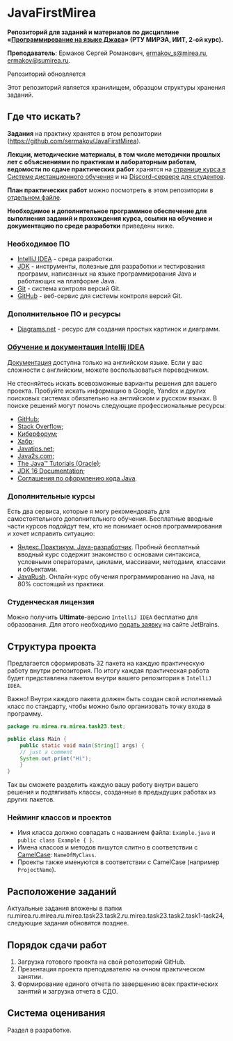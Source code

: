 # JavaFirstMirea
**Репозиторий для заданий и материалов по дисциплине «[Программирование на языке Джава](https://online-edu.mirea.ru/course/view.php?id=4053)» (РТУ МИРЭА, ИИТ, 2-ой курс).**

**Преподаватель**: Ермаков Сергей Романович, ermakov_s@mirea.ru, ermakov@sumirea.ru.

Репозиторий обновляется

Этот репозиторий является хранилищем, образцом структуры хранения заданий.

## Где что искать?

**Задания** на практику хранятся в этом репозитории (https://github.com/sermakov/JavaFirstMirea).

**Лекции, методические материалы, в том числе методички прошлых лет с объяснениями по практикам и лабораторным работам, ведомости по сдаче практических работ** хранятся на [странице курса в Системе дистанционного обучения](https://online-edu.mirea.ru/course/view.php?id=4053) и на [Discord-сервере для студентов](https://discord.gg/bcN2u46g4D).

**План практических работ** можно посмотреть в этом репозитории в [отдельном файле](https://github.com/sermakov/JavaFirstMirea/blob/master/Schedule.md).

**Необходимое и дополнительное программное обеспечение для выполнения заданий и прохождения курса, ссылки на обучение и документацию по среде разработки** приведены ниже.

### Необходимое ПО
* [IntelliJ IDEA](https://www.jetbrains.com/ru-ru/idea/download/) - среда разработки.
* [JDK](https://www.oracle.com/ru/java/technologies/javase-jdk16-downloads.html) - инструменты, полезные для разработки и тестирования программ, написанных на языке программирования Java и работающих на платформе Java.
* [Git](https://git-scm.com/downloads) - система контроля версий Git.
* [GitHub](https://github.com) - веб-сервис для системы контроля версий Git.

### Дополнительное ПО и ресурсы
* [Diagrams.net](https://app.diagrams.net/) - ресурс для создания простых картинок и диаграмм.

### [Обучение и документация Intellij IDEA](https://www.jetbrains.com/ru-ru/idea/resources/)

[Документация](https://www.jetbrains.com/help/idea/discover-intellij-idea.html) доступна только на английском языке. Если у вас сложности с английским, можете воспользоваться переводчиком.

Не стесняйтесь искать всевозможные варианты решения для вашего проекта. Пробуйте искать информацию в Google, Yandex и других поисковых системах обязательно на английском и русском языках. В поиске решений могут помочь следующие профессиональные ресурсы:

- [GitHub](https://github.com/);
- [Stack Overflow](https://stackoverflow.com/);
- [Киберфорум](https://www.cyberforum.ru/);
- [Хабр](https://habr.com/ru/all/);
- [Javatips.net](https://www.javatips.net/);
- [Java2s.com]();
- [The Java™ Tutorials (Oracle)](https://docs.oracle.com/javase/tutorial/);
- [JDK 16 Documentation](https://docs.oracle.com/en/java/javase/16/);
- [Соглашения по оформлению кода Java](https://www.oracle.com/java/technologies/javase/codeconventions-contents.html).

### Дополнительные курсы

Есть два сервиса, которые я могу рекомендовать для самостоятельного дополнительного обучения. Бесплатные вводные части курсов подойдут тем, кто не понимает основ программирования и хочет исправить ситуацию:

* [Яндекс.Практикум. Java-разработчик](https://practicum.yandex.ru/profile/java-developer/). Пробный бесплатный вводный курс содержит знакомство с основами синтаксиса, условными операторами, циклами, массивами, методами, классами и объектами.
* [JavaRush](https://javarush.ru/me). Онлайн-курс обучения программированию на Java, на 80% состоящий из практики.

### Студенческая лицензия

Можно получить **Ultimate**-версию `IntelliJ IDEA` бесплатно для образования. Для этого необходимо [подать заявку](https://www.jetbrains.com/ru-ru/community/education/#students) на сайте JetBrains.

## Структура проекта
Предлагается сформировать 32 пакета на каждую практическую работу внутри репозитория. По итогу каждая практическая работа будет представлена пакетом внутри вашего репозитория в `IntelliJ IDEA`. 

Важно! Внутри каждого пакета должен быть создан свой исполняемый класс по стандарту, чтобы можно было организовать точку входа в программу.

```java
package ru.mirea.ru.mirea.task23.test;

public class Main {
    public static void main(String[] args) {
	// just a comment
    System.out.print("Hi");
    }
}
```
Так вы сможете разделить каждую вашу работу внутри вашего решения и подтягивать классы, созданные в предыдущих работах из других пакетов.

### Нейминг классов и проектов
* Имя класса должно совпадать с названием файла: `Example.java` и `public class Example { }`.
* Имена классов и методов пишутся слитно в соответствии с [CamelCase](https://ru.wikipedia.org/wiki/CamelCase): `NameOfMyClass`.
* Проекты также именуются в соответствии с CamelCase (например `ProjectName`).

## Расположение заданий

Актуальные задания вложены в папки ru.mirea.ru.mirea.ru.mirea.task23.task2.ru.mirea.task23.task2.task1-task24, следующие задания обновятся позднее.

## Порядок сдачи работ
1. Загрузка готового проекта на свой репозиторий GitHub.
2. Презентация проекта преподавателю на очном практическом занятии.
3. Формирование единого отчета по завершению всех практических занятий и загрузка отчета в СДО.

## Система оценивания

Раздел в разработке. 

